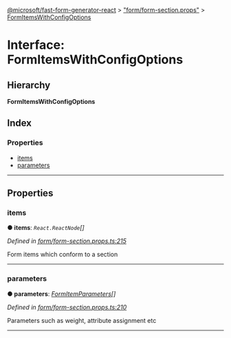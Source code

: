 [@microsoft/fast-form-generator-react](../README.md) > ["form/form-section.props"](../modules/_form_form_section_props_.md) > [FormItemsWithConfigOptions](../interfaces/_form_form_section_props_.formitemswithconfigoptions.md)

# Interface: FormItemsWithConfigOptions

## Hierarchy

**FormItemsWithConfigOptions**

## Index

### Properties

* [items](_form_form_section_props_.formitemswithconfigoptions.md#items)
* [parameters](_form_form_section_props_.formitemswithconfigoptions.md#parameters)

---

## Properties

<a id="items"></a>

###  items

**● items**: *`React.ReactNode`[]*

*Defined in [form/form-section.props.ts:215](https://github.com/Microsoft/fast-dna/blob/164dd3ca/packages/fast-form-generator-react/src/form/form-section.props.ts#L215)*

Form items which conform to a section

___
<a id="parameters"></a>

###  parameters

**● parameters**: *[FormItemParameters](_form_form_section_props_.formitemparameters.md)[]*

*Defined in [form/form-section.props.ts:210](https://github.com/Microsoft/fast-dna/blob/164dd3ca/packages/fast-form-generator-react/src/form/form-section.props.ts#L210)*

Parameters such as weight, attribute assignment etc

___

